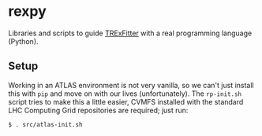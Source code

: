rexpy
=====

Libraries and scripts to guide
[TRExFitter](https://gitlab.cern.ch/TRExStats/TRExFitter) with a real
programming language (Python).

Setup
-----

Working in an ATLAS environment is not very vanilla, so we can't just
install this with `pip` and move on with our lives (unfortunately).
The `rp-init.sh` script tries to make this a little easier, CVMFS
installed with the standard LHC Computing Grid repositories are
required; just run:

```
$ . src/atlas-init.sh
```

